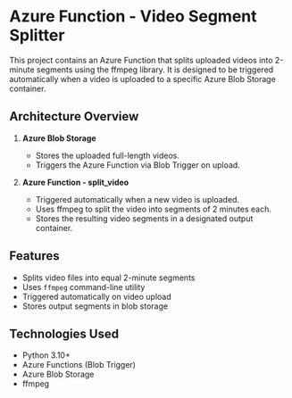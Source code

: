 # Azure Function - Video Segment Splitter

This project contains an Azure Function that splits uploaded videos into 2-minute segments using the ffmpeg library. It is designed to be triggered automatically when a video is uploaded to a specific Azure Blob Storage container.

## Architecture Overview

1. **Azure Blob Storage**  
   * Stores the uploaded full-length videos.  
   * Triggers the Azure Function via Blob Trigger on upload.

2. **Azure Function - split_video**  
   * Triggered automatically when a new video is uploaded.  
   * Uses ffmpeg to split the video into segments of 2 minutes each.  
   * Stores the resulting video segments in a designated output container.

## Features

* Splits video files into equal 2-minute segments  
* Uses `ffmpeg` command-line utility  
* Triggered automatically on video upload  
* Stores output segments in blob storage

## Technologies Used

* Python 3.10+  
* Azure Functions (Blob Trigger)  
* Azure Blob Storage  
* ffmpeg
